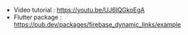 - Video tutorial : https://youtu.be/UJ6IQGkoEgA
- Flutter package : https://pub.dev/packages/firebase_dynamic_links/example 

